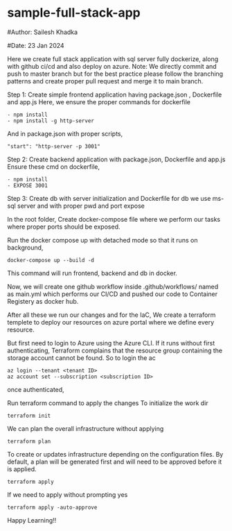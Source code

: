 # sample-full-stack-app
#Author: Sailesh Khadka

#Date: 23 Jan 2024



Here we create full stack application with sql server fully dockerize, along with github ci/cd and also deploy on azure.
Note: We directly commit and push to master branch but for the best practice please follow the branching patterns and create proper pull request and merge it to main branch.

Step 1: 
Create simple frontend application having package.json , Dockerfile and app.js
Here, we ensure the proper commands for dockerfile


	- npm install 
	- npm install -g http-server 
And in package.json with proper scripts, 


	"start": "http-server -p 3001"

Step 2: 
Create backend application with package.json, Dockerfile and app.js
Ensure these cmd on dockerfile, 


	- npm install 
 	- EXPOSE 3001

Step 3:
Create db with server initialization and Dockerfile
for db we use ms-sql server and with proper pwd and port expose

In the root folder, Create docker-compose file where we perform our tasks where proper ports should be exposed.

Run the docker compose up with detached mode so that it runs on background,

	docker-compose up --build -d 

This command will run frontend, backend and db in docker.

Now, we will create one github workflow inside .github/workflows/ named as main.yml which performs our CI/CD and pushed our code to Container Registery as docker hub.

After all these we run our changes and for the IaC, 
We create a terraform templete to deploy our resources on azure portal where we define every resource.

But first need to login to Azure using the Azure CLI. If it runs without first authenticating, Terraform complains that the resource group containing the storage account cannot be found.
So to login the ac

 	az login --tenant <tenant ID>
 	az account set --subscription <subscription ID>

once authenticated,

Run terraform command to apply the changes
To initialize the work dir

 	terraform init 
 
We can plan the overall infrastructure without applying 

 	terraform plan 
 
To create or updates infrastructure depending on the configuration files. By default, a plan will be generated first and will need to be approved before it is applied.

 	terraform apply 

If we need to apply without prompting yes 

 	terraform apply -auto-approve



Happy Learning!!


